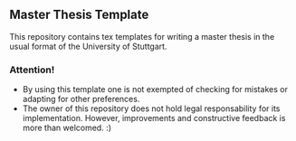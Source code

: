 ## Master Thesis Template
This repository contains tex templates for writing a master thesis in the usual format of the University of Stuttgart.

### Attention!
- By using this template one is not exempted of checking for mistakes or adapting for other preferences. 
- The owner of this repository does not hold legal responsability for its implementation. However, improvements and constructive feedback is more than welcomed. :)
